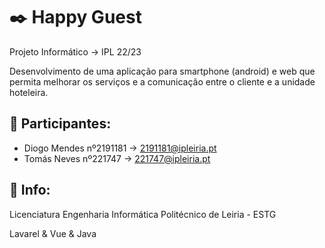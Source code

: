 # ✒️ Happy Guest
Projeto Informático -> IPL 22/23

Desenvolvimento de uma aplicação para smartphone (android) e web que permita 
melhorar os serviços e a comunicação entre o cliente e a unidade hoteleira.

## 🧑 Participantes:
* Diogo Mendes nº2191181 -> 2191181@ipleiria.pt
* Tomás Neves nº221747 -> 221747@ipleiria.pt

## 🔧 Info:
Licenciatura Engenharia Informática
Politécnico de Leiria - ESTG

Lavarel & Vue & Java
